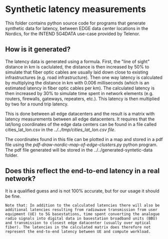 # Synthetic latency measurements
This folder contains python source code for programs that generate synthetic data for latency, between EDGE data center locations in the Nordics, for the INTEND 5G4DATA use-case provided by Telenor.

## How is it generated?
The latency data is generated using a formula. First, the "line of sight" distance in km is caclulated, the distance is then increased by 50% to simulate that fiber optic cables are usually laid down close to existing infrastructures (e.g. road infrastructure). Then one way latency is calculated by multiplying the distance in km with 0.006 milliseconds (which is an estimated latency in fiber optic cables per km). The calculated latency is then increased by 30% to simulate time spent in network elements (e.g. routers, firewalls, gateways, repeaters, etc.). This latency is then multiplied by two for a round trip latency.

This is done between all edge datacenters and the result is a matrix with latency measurements between all edge datacenters. It requires that the lat/long coordinates of the edge data centers can be found in a file called cities_lat_lon.csv in the *../../tmp/cities_lat_lon.csv file*.

The coordinates found in this file can be plotted in a map and stored in a pdf file using the *pdf-draw-nordic-map-of-edge-clusters.py* python program. The pdf file generated will be stored in the ../../generated-syntetic-data folder.

## Does this reflect the end-to-end latency in a real network?
It is a qualified guess and is not 100% accurate, but for our usage it should be fine. 
```
Note that: In addition to the calculated latencies there will also be additional latencies resulting from radiowave transmission from user equipment (UE) to 5G basestations, time spent converting the analogue radio signals into digital data in basestation broadband units (BBU) and transmission to closest edge datacenter (usually over optical fiber). The latencies in the calculated matrix does therefore not represent the end-to-end latency between UE and compute workload.
```
